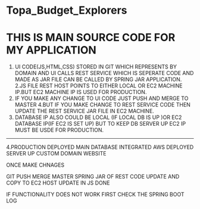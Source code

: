 # Topa_Budget_Explorers

# THIS IS MAIN SOURCE CODE FOR MY APPLICATION

1. UI CODE(JS,HTML,CSS) STORED IN GIT WHICH REPRESENTS BY DOMAIN AND UI CALLS REST SERVICE WHICH IS SEPERATE CODE AND MADE AS JAR FILE CAN BE CALLED BY SPRING JAR APPLICATION.
2.JS FILE REST HOST POINTS TO EITHER LOCAL OR  EC2 MACHINE IP.BUT EC2 MACHINE IP IS USED FOR PRODUCTION.
3. IF YOU MAKE ANY CHANGE TO UI CODE JUST PUSH AND MERGE TO MASTER
4.BUT IF YOU MAKE CHANGE TO REST SERVICE CODE THEN UPDATE THE REST SERVICE JAR FILE IN EC2 MACHINE.
5. DATABASE IP ALSO COULD BE LOCAL (IF LOCAL DB IS UP )OR EC2 DATABASE IP(IF EC2 IS SET UP) BUT TO KEEP DB SERVER UP EC2 IP MUST BE USDE FOR PRODUCTION.






--------------
4.PRODUCTION DEPLOYED
MAIN DATABASE INTEGRATED AWS DEPLOYED SERVER UP CUSTOM DOMAIN WEBSITE




ONCE MAKE CHNAGES

GIT PUSH MERGE MASTER
SPRING JAR OF REST CODE UPDATE AND COPY TO EC2
HOST UPDATE IN JS
DONE


IF FUNCTIONALITY DOES NOT WORK FIRST CHECK THE SPRING BOOT LOG
